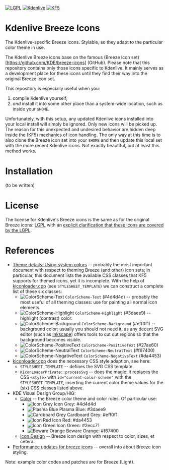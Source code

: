 [![LGPL](https://img.shields.io/badge/license-LGPL%20License-blue.svg)](COPYING-ICONS) [![Kdenlive](https://img.shields.io/badge/NLE-Kdenlive-brightgreen.svg)](https://www.kdenlive.org) [![KF5](https://img.shields.io/badge/desktop-KF5-green.svg)](https://www.kde.org)

# Kdenlive Breeze Icons

The Kdenlive-specific Breeze icons. Stylable, so they adapt to the particular color theme in use.

The Kdenlive Breeze icons base on the famous (Breeze icon set)[https://github.com/KDE/breeze-icons] (GitHub). Please note that this repository contains only those icons specific to Kdenlive. It mainly serves as a development place for these icons until they find their way into the original Breeze icon set.

This repository is especially useful when you:

1. compile Kdenlive yourself,
2. _and_ install it into some other place than a system-wide location, such as inside your `$HOME`.
 
Unfortunately, with this setup, any updated Kdenlive icons installed into your local install will simply be ignored. Only new icons will be picked up. The reason for this unexpected and undesired behavior are hidden deep inside the (KF5) mechanics of icon handling. The only way at this time is to also clone the Breeze icon set into your `$HOME` and then update this local set with the more recent Kdenlive icons. Not exactly beautiful, but at least this method works.

# Installation

(to be written)

# License

The license for Kdenlive's Breeze icons is the same as for the original Breeze icons: [LGPL](COPYING.LIB) with an [explicit clarification that these icons are covered by the LGPL](COPYING-ICONS).

# References

* [Theme details: Using system colors](https://techbase.kde.org/Development/Tutorials/Plasma4/ThemeDetails#Using_system_colors) -- probably the most important document with respect to theming Breeze (and other) icon sets; in particular, this document lists the available CSS classes that KF5 supports for themed icons, yet it is incomplete. With the help of [kiconloader.cpp](https://github.com/KDE/kiconthemes/blob/master/src/kiconloader.cpp) (see `STYLESHEET_TEMPLATE`) we can construct a complete list of these six classes:
  * ![ColorScheme-Text](https://img.shields.io/badge/color-ColorScheme--Text-4d4d4d.svg) `ColorScheme-Text` (#4d4d4d) -- probably the most useful of all theming classes: use for painting all normal icon elements.
  * ![ColorScheme-Highlight](https://img.shields.io/badge/color-ColorScheme--Highlight-3daee9.svg) `ColorScheme-Highlight` (#3daee9) -- highlight (contrast) color.
  * ![ColorScheme-Background](https://img.shields.io/badge/color-ColorScheme--Background-eff0f1.svg) `ColorScheme-Background` (#eff0f1) -- background color; usually you should not need it, as any decent SVG editor (such as [Inkscape](https://www.inkscape.org)) offers tools to cut out regions so that the background becomes visible.
  * ![ColorScheme-PositiveText](https://img.shields.io/badge/color-ColorScheme--PositiveText-27ae60.svg) `ColorScheme-PositiveText` (#27ae60)
  * ![ColorScheme-NeutralText](https://img.shields.io/badge/color-ColorScheme--NeutralText-f67400.svg) `ColorScheme-NeutralText` (#f67400)
  * ![ColorScheme-NegativeText](https://img.shields.io/badge/color-ColorScheme--NegativeText-da4453.svg) `ColorScheme-NegativeText` (#da4453)
* [kiconloader.cpp](https://github.com/KDE/kiconthemes/blob/master/src/kiconloader.cpp) does the necessary CSS style adaption, see here:
  * `STYLESHEET_TEMPLATE` -- defines the SVG CSS template.
  * `KIconLoaderPrivate::processSvg` -- does the magic: it replaces the CSS `<style>` with `id="current-color-scheme"` with the `STYLESHEET_TEMPLATE`, inserting the current color theme values for the (six) CSS classes listed above.
* KDE Visual Design Group/HIG:
  * [Color](https://community.kde.org/KDE_Visual_Design_Group/HIG/Color) -- the Breeze color theme and color roles. Of particular use:
    * ![Icon Grey](https://img.shields.io/badge/color-Icon%20Grey-4d4d4d.svg) Icon Grey: #4d4d4d
    * ![Plasma Blue](https://img.shields.io/badge/color-Plasma%20Blue-3daee9.svg) Plasma Blue: #3daee9
    * ![Cardboard Grey](https://img.shields.io/badge/color-Cardboard%20Grey-eff0f1.svg) Cardboard Grey: #eff0f1
    * ![Icon Red](https://img.shields.io/badge/color-icon%20red-da4453.svg) Icon Red: #da4453
    * ![Icon Green](https://img.shields.io/badge/color-icon%20green-2ecc71.svg) Icon Green: #2ecc71
    * ![Beware Orange](https://img.shields.io/badge/color-Beware%20Orage-f67400.svg) Beware Orange: #f67400
  * [Icon Design](https://community.kde.org/KDE_Visual_Design_Group/HIG/IconDesign) -- Breeze icon design with respect to color, sizes, et cetera.
* [Performance updates for breeze icons](https://kdeonlinux.wordpress.com/2016/04/25/performance-update-for-breeze-icons/) -- overall info about Breeze icon styling.

Note: example color codes and patches are for Breeze (Light).
